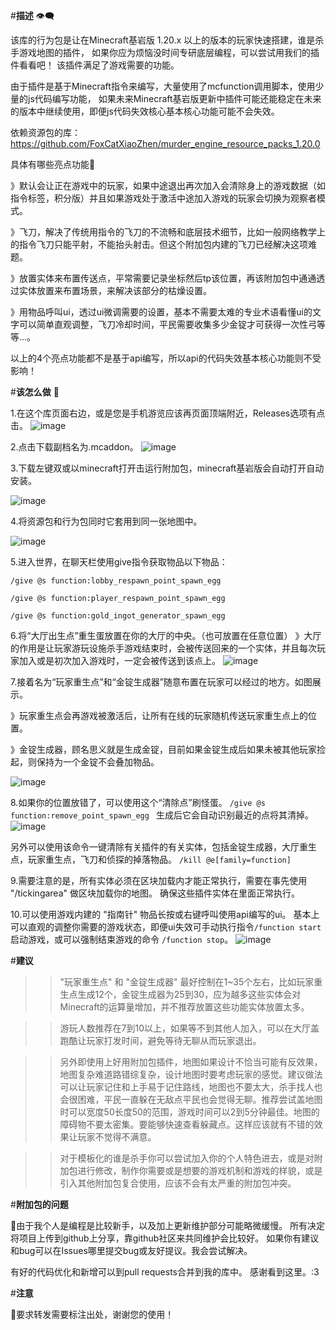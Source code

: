 #**描述**
👁️‍🗨️

该库的行为包是让在Minecraft基岩版 1.20.x 以上的版本的玩家快速搭建，谁是杀手游戏地图的插件，
如果你应为烦恼没时间专研底层编程，可以尝试用我们的插件看看吧！
该插件满足了游戏需要的功能。

由于插件是基于Minecraft指令来编写，大量使用了mcfunction调用脚本，使用少量的js代码编写功能，
如果未来Minecraft基岩版更新中插件可能还能稳定在未来的版本中继续使用，即便js代码失效核心基本核心功能可能不会失效。

依赖资源包的库：https://github.com/FoxCatXiaoZhen/murder_engine_resource_packs_1.20.0


具体有哪些亮点功能🌟

》默认会让正在游戏中的玩家，如果中途退出再次加入会清除身上的游戏数据（如指令标签，积分版）并且如果游戏处于激活中途加入游戏的玩家会切换为观察者模式。



》飞刀，解决了传统用指令的飞刀的不流畅和底层技术细节，比如一般网络教学上的指令飞刀只能平射，不能抬头射击。但这个附加包内建的飞刀已经解决这项难题。



》放置实体来布置传送点，平常需要记录坐标然后tp该位置，再该附加包中通通透过实体放置来布置场景，来解决该部分的枯燥设置。



》用物品呼叫ui，透过ui微调需要的设置，基本不需要太难的专业术语看懂ui的文字可以简单直观调整，飞刀冷却时间，平民需要收集多少金锭才可获得一次性弓等等...。


以上的4个亮点功能都不是基于api编写，所以api的代码失效基本核心功能则不受影响！



#**该怎么做**
🌟


1.在这个库页面右边，或是您是手机游览应该再页面顶端附近，Releases选项有点击。
![image](https://github.com/FoxCatXiaoZhen/murder_engine_behavior_packs_1.20.0/assets/117345940/3dc4e1a3-f051-4534-89bd-abc178cb37da)




2.点击下载副档名为.mcaddon。
![image](https://github.com/FoxCatXiaoZhen/murder_engine_behavior_packs_1.20.0/assets/117345940/596bbb12-03c8-4447-b626-345e21a5e78b)



3.下载左键双或以minecraft打开击运行附加包，minecraft基岩版会自动打开自动安装。

![image](https://github.com/FoxCatXiaoZhen/murder_engine_behavior_packs_1.20.0/assets/117345940/38b1ebd5-7823-422b-8bd0-98fc1d34d0cd)




4.将资源包和行为包同时它套用到同一张地图中。

![image](https://github.com/FoxCatXiaoZhen/murder_engine_behavior_packs_1.20.0/assets/117345940/7c3c53bf-fafa-482a-932c-8335096ec975)



5.进入世界，在聊天栏使用give指令获取物品以下物品：

```/give @s function:lobby_respawn_point_spawn_egg ```

```/give @s function:player_respawn_point_spawn_egg```

```/give @s function:gold_ingot_generator_spawn_egg```


6.将“大厅出生点”重生蛋放置在你的大厅的中央。（也可放置在任意位置）
》大厅的作用是让玩家游玩设施杀手游戏结束时，会被传送回来的一个实体，并且每次玩家加入或是初次加入游戏时，一定会被传送到该点上。
![image](https://github.com/FoxCatXiaoZhen/murder_engine_behavior_packs_1.20.0/assets/117345940/c81b57dc-570d-4594-bc7f-6c8ddf168e6f)





7.接着名为“玩家重生点”和“金锭生成器”随意布置在玩家可以经过的地方。如图展示。

》玩家重生点会再游戏被激活后，让所有在线的玩家随机传送玩家重生点上的位置。

》金锭生成器，顾名思义就是生成金锭，目前如果金锭生成后如果未被其他玩家捡起，则保持为一个金锭不会叠加物品。


![image](https://github.com/FoxCatXiaoZhen/murder_engine_behavior_packs_1.20.0/assets/117345940/c71b07f7-40f4-4823-8e41-d6d603f07f90)





8.如果你的位置放错了，可以使用这个“清除点”刷怪蛋。
```/give @s function:remove_point_spawn_egg ```
生成后它会自动识别最近的点将其清掉。
![image](https://github.com/FoxCatXiaoZhen/murder_engine_behavior_packs_1.20.0/assets/117345940/f60be8a9-f1ff-4849-b910-83e1a12fa7af)

另外可以使用该命令一键清除有关插件的有关实体，包括金锭生成器，大厅重生点，玩家重生点，飞刀和侦探的掉落物品。
```/kill @e[family=function] ```



9.需要注意的是，所有实体必须在区块加载内才能正常执行，需要在事先使用 "/tickingarea" 做区块加载你的地图。
确保这些插件实体在里面正常执行。


10.可以使用游戏内建的 "指南针" 物品长按或右键呼叫使用api编写的ui。
基本上可以直观的调整你需要的游戏状态，即便ui失效可手动执行指令```/function start ``` 启动游戏，或可以强制结束游戏的命令 ```/function stop```。
![image](https://github.com/FoxCatXiaoZhen/murder_engine_behavior_packs_1.20.0/assets/117345940/9cea4b54-8fb4-4199-8af3-896a90886352)




#**建议**
>> "玩家重生点" 和 "金锭生成器" 最好控制在1~35个左右，比如玩家重生点生成12个，金锭生成器为25到30，应为越多这些实体会对Minecraft的运算量增加，并不推荐放置这些功能实体放置太多。

>> 游玩人数推荐在7到10以上，如果等不到其他人加入，可以在大厅盖跑酷让玩家打发时间，避免等待无聊从而玩家退出。

>> 另外即使用上好用附加包插件，地图如果设计不恰当可能有反效果，地图复杂难道路错综复杂，设计地图时要考虑玩家的感觉。建议做法可以让玩家记住和上手易于记住路线，地图也不要太大，杀手找人也会很困难，平民一直躲在无敌点平民也会觉得无聊。推荐尝试盖地图时可以宽度50长度50的范围，游戏时间可以2到5分钟最佳。地图的障碍物不要太密集。要能够快速查看躲藏点。这样应该就有不错的效果让玩家不觉得不满意。

>> 对于模板化的谁是杀手你可以尝试加入你的个人特色进去，或是对附加包进行修改，制作你需要或是想要的游戏机制和游戏的样貌，或是引入其他附加包复合使用，应该不会有太严重的附加包冲突。



#**附加包的问题**

🥹由于我个人是编程是比较新手，以及加上更新维护部分可能略微缓慢。
所有决定将项目上传到github上分享，靠github社区来共同维护会比较好。
如果你有建议和bug可以在Issues哪里提交bug或友好提议。我会尝试解决。

有好的代码优化和新增可以到pull requests合并到我的库中。
感谢看到这里。:3



#**注意**

🙏要求转发需要标注出处，谢谢您的使用！
